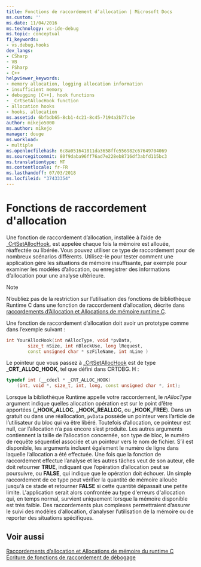 ```yaml
---
title: Fonctions de raccordement d’allocation | Microsoft Docs
ms.custom: ''
ms.date: 11/04/2016
ms.technology: vs-ide-debug
ms.topic: conceptual
f1_keywords:
- vs.debug.hooks
dev_langs:
- CSharp
- VB
- FSharp
- C++
helpviewer_keywords:
- memory allocation, logging allocation information
- insufficient memory
- debugging [C++], hook functions
- _CrtSetAllocHook function
- allocation hooks
- hooks, allocation
ms.assetid: 6bfbdb65-8cb1-4c21-8c45-7194a2b77c1e
author: mikejo5000
ms.author: mikejo
manager: douge
ms.workload:
- multiple
ms.openlocfilehash: 6c8a051641811da3658ffe556982c67649704069
ms.sourcegitcommit: 80f9daba96ff76ad7e228eb8716df3abfd115bc3
ms.translationtype: MT
ms.contentlocale: fr-FR
ms.lasthandoff: 07/03/2018
ms.locfileid: "37433354"
---
```

# <a name="allocation-hook-functions"></a>Fonctions de raccordement d'allocation
Une fonction de raccordement d’allocation, installée à l’aide de [_CrtSetAllocHook](/cpp/c-runtime-library/reference/crtsetallochook), est appelée chaque fois la mémoire est allouée, réaffectée ou libérée. Vous pouvez utiliser ce type de raccordement pour de nombreux scénarios différents. Utilisez-le pour tester comment une application gère les situations de mémoire insuffisante, par exemple pour examiner les modèles d’allocation, ou enregistrer des informations d’allocation pour une analyse ultérieure.  
  
> [!NOTE]
>  N’oubliez pas de la restriction sur l’utilisation des fonctions de bibliothèque Runtime C dans une fonction de raccordement d’allocation, décrite dans [raccordements d’Allocation et Allocations de mémoire runtime C](../debugger/allocation-hooks-and-c-run-time-memory-allocations.md).  
  
 Une fonction de raccordement d’allocation doit avoir un prototype comme dans l’exemple suivant :  
  
```cpp
int YourAllocHook(int nAllocType, void *pvData,  
        size_t nSize, int nBlockUse, long lRequest,  
        const unsigned char * szFileName, int nLine )  
```  
  
 Le pointeur que vous passez à [_CrtSetAllocHook](/cpp/c-runtime-library/reference/crtsetallochook) est de type **_CRT_ALLOC_HOOK**, tel que défini dans CRTDBG. H :  
  
```cpp
typedef int (__cdecl * _CRT_ALLOC_HOOK)  
    (int, void *, size_t, int, long, const unsigned char *, int);  
```  
  
 Lorsque la bibliothèque Runtime appelle votre raccordement, le *nAllocType* argument indique quelles allocation opération est sur le point d’être apportées (**_HOOK_ALLOC**, **_HOOK_REALLOC**, ou **_HOOK_FREE**). Dans un gratuit ou dans une réallocation, `pvData` possède un pointeur vers l’article de l’utilisateur du bloc qui va être libéré. Toutefois d’allocation, ce pointeur est null, car l’allocation n’a pas encore s’est produite. Les autres arguments contiennent la taille de l’allocation concernée, son type de bloc, le numéro de requête séquentiel associée et un pointeur vers le nom de fichier. S’il est disponible, les arguments incluent également le numéro de ligne dans laquelle l’allocation a été effectuée. Une fois que la fonction de raccordement effectue l’analyse et les autres tâches veut de son auteur, elle doit retourner **TRUE**, indiquant que l’opération d’allocation peut se poursuivre, ou **FALSE**, qui indique que le opération doit échouer. Un simple raccordement de ce type peut vérifier la quantité de mémoire allouée jusqu'à ce stade et retourner **FALSE** si cette quantité dépassait une petite limite. L'application serait alors confrontée au type d'erreurs d'allocation qui, en temps normal, survient uniquement lorsque la mémoire disponible est très faible. Des raccordements plus complexes permettraient d’assurer le suivi des modèles d’allocation, d’analyser l’utilisation de la mémoire ou de reporter des situations spécifiques.  
  
## <a name="see-also"></a>Voir aussi  
 [Raccordements d’allocation et Allocations de mémoire du runtime C](../debugger/allocation-hooks-and-c-run-time-memory-allocations.md)   
 [Écriture de fonctions de raccordement de débogage](../debugger/debug-hook-function-writing.md)   
